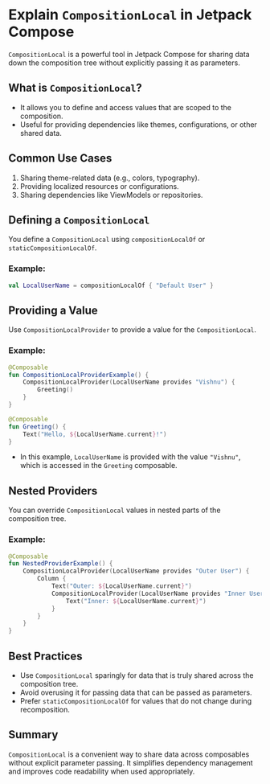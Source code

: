 # Explain `CompositionLocal` in Jetpack Compose

`CompositionLocal` is a powerful tool in Jetpack Compose for sharing data down the composition tree without explicitly passing it as parameters.

## What is `CompositionLocal`?
- It allows you to define and access values that are scoped to the composition.
- Useful for providing dependencies like themes, configurations, or other shared data.

## Common Use Cases
1. Sharing theme-related data (e.g., colors, typography).
2. Providing localized resources or configurations.
3. Sharing dependencies like ViewModels or repositories.

## Defining a `CompositionLocal`
You define a `CompositionLocal` using `compositionLocalOf` or `staticCompositionLocalOf`.

### Example:
```kotlin
val LocalUserName = compositionLocalOf { "Default User" }
```

## Providing a Value
Use `CompositionLocalProvider` to provide a value for the `CompositionLocal`.

### Example:
```kotlin
@Composable
fun CompositionLocalProviderExample() {
    CompositionLocalProvider(LocalUserName provides "Vishnu") {
        Greeting()
    }
}

@Composable
fun Greeting() {
    Text("Hello, ${LocalUserName.current}!")
}
```
- In this example, `LocalUserName` is provided with the value `"Vishnu"`, which is accessed in the `Greeting` composable.

## Nested Providers
You can override `CompositionLocal` values in nested parts of the composition tree.

### Example:
```kotlin
@Composable
fun NestedProviderExample() {
    CompositionLocalProvider(LocalUserName provides "Outer User") {
        Column {
            Text("Outer: ${LocalUserName.current}")
            CompositionLocalProvider(LocalUserName provides "Inner User") {
                Text("Inner: ${LocalUserName.current}")
            }
        }
    }
}
```

## Best Practices
- Use `CompositionLocal` sparingly for data that is truly shared across the composition tree.
- Avoid overusing it for passing data that can be passed as parameters.
- Prefer `staticCompositionLocalOf` for values that do not change during recomposition.

## Summary
`CompositionLocal` is a convenient way to share data across composables without explicit parameter passing. It simplifies dependency management and improves code readability when used appropriately.
